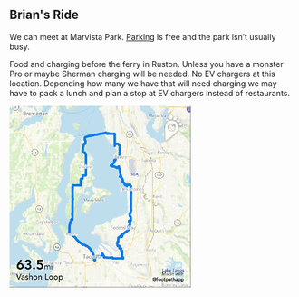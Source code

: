 ## Brian's Ride

We can meet at Marvista Park. [Parking](https://goo.gl/maps/Fipu7G39QX1ySZqe7) is free and the park isn’t usually busy. 

Food and charging before the ferry in Ruston. Unless you have a monster Pro or maybe Sherman charging will be needed. No EV chargers at this location. Depending how many we have that will need charging we may have to pack a lunch and plan a stop at EV chargers instead of restaurants.

![path](./e1a55c81-f1f2-4080-bd95-5a5765a5eb8c.jpg)
